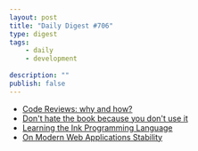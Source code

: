 ```yaml
---
layout: post
title: "Daily Digest #706"
type: digest
tags: 
    - daily
    - development
    
description: ""
publish: false
---
```


- [Code Reviews: why and how?](https://www.kenneth-truyers.net/2016/04/08/code-reviews-why-and-how/)
- [Don't hate the book because you don't use it](https://aseure.fr/articles/2020-09-18-dont-hate-the-book-because-you-dont-use-it/)
- [Learning the Ink Programming Language](https://healeycodes.com/learning-the-ink-programming-language/)
- [On Modern Web Applications Stability](https://www.emadelsaid.com/on-modern-web-applications-stability/)
